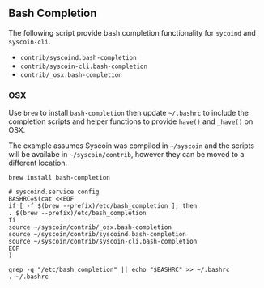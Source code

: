 Bash Completion
---------------------

The following script provide bash completion functionality for `sycoind` and `syscoin-cli`.

* `contrib/syscoind.bash-completion`
* `contrib/syscoin-cli.bash-completion`
* `contrib/_osx.bash-completion`

### OSX ###
Use `brew` to install `bash-completion` then update `~/.bashrc` to include the completion scripts and helper functions to provide `have()` and `_have()` on OSX.

The example assumes Syscoin was compiled in `~/syscoin` and the scripts will be availabe in `~/syscoin/contrib`, however they can be moved to a different location.

```
brew install bash-completion

# syscoind.service config
BASHRC=$(cat <<EOF
if [ -f $(brew --prefix)/etc/bash_completion ]; then
. $(brew --prefix)/etc/bash_completion
fi
source ~/syscoin/contrib/_osx.bash-completion
source ~/syscoin/contrib/syscoind.bash-completion
source ~/syscoin/contrib/syscoin-cli.bash-completion
EOF
)

grep -q "/etc/bash_completion" || echo "$BASHRC" >> ~/.bashrc
. ~/.bashrc

```